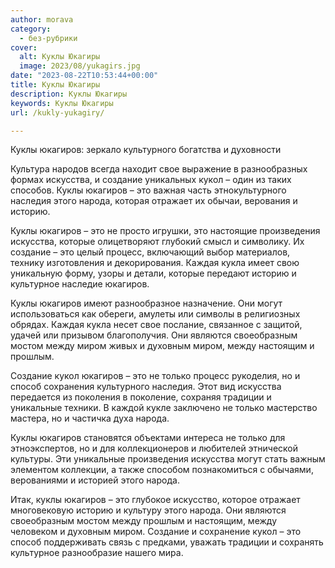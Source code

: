```yaml
---
author: morava
category:
  - без-рубрики
cover:
  alt: Куклы Юкагиры
  image: 2023/08/yukagirs.jpg
date: "2023-08-22T10:53:44+00:00"
title: Куклы Юкагиры
description: Куклы Юкагиры
keywords: Куклы Юкагиры
url: /kukly-yukagiry/

---
```

Куклы юкагиров: зеркало культурного богатства и духовности

Культура народов всегда находит свое выражение в разнообразных формах искусства, и создание уникальных кукол – один из таких способов. Куклы юкагиров – это важная часть этнокультурного наследия этого народа, которая отражает их обычаи, верования и историю.

Куклы юкагиров – это не просто игрушки, это настоящие произведения искусства, которые олицетворяют глубокий смысл и символику. Их создание – это целый процесс, включающий выбор материалов, технику изготовления и декорирования. Каждая кукла имеет свою уникальную форму, узоры и детали, которые передают историю и культурное наследие юкагиров.

Куклы юкагиров имеют разнообразное назначение. Они могут использоваться как обереги, амулеты или символы в религиозных обрядах. Каждая кукла несет свое послание, связанное с защитой, удачей или призывом благополучия. Они являются своеобразным мостом между миром живых и духовным миром, между настоящим и прошлым.

Создание кукол юкагиров – это не только процесс рукоделия, но и способ сохранения культурного наследия. Этот вид искусства передается из поколения в поколение, сохраняя традиции и уникальные техники. В каждой кукле заключено не только мастерство мастера, но и частичка духа народа.

Куклы юкагиров становятся объектами интереса не только для этноэкспертов, но и для коллекционеров и любителей этнической культуры. Эти уникальные произведения искусства могут стать важным элементом коллекции, а также способом познакомиться с обычаями, верованиями и историей этого народа.

Итак, куклы юкагиров – это глубокое искусство, которое отражает многовековую историю и культуру этого народа. Они являются своеобразным мостом между прошлым и настоящим, между человеком и духовным миром. Создание и сохранение кукол – это способ поддерживать связь с предками, уважать традиции и сохранять культурное разнообразие нашего мира.
